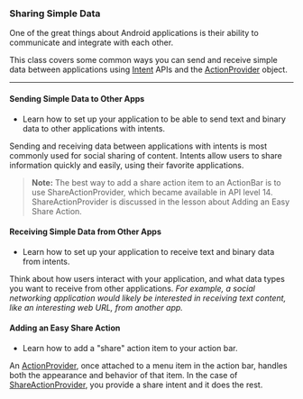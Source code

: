 ### Sharing Simple Data
One of the great things about Android applications is their ability to communicate and integrate with each other. 

This class covers some common ways you can send and receive simple data between applications using [Intent](https://developer.android.com/reference/android/content/Intent.html) APIs and the [ActionProvider](https://developer.android.com/reference/android/view/ActionProvider.html) object.

-----------------------------------------------------------

#### Sending Simple Data to Other Apps
- Learn how to set up your application to be able to send text and binary data to other applications with intents.

Sending and receiving data between applications with intents is most commonly used for social sharing of content.
Intents allow users to share information quickly and easily, using their favorite applications.

> **Note:** The best way to add a share action item to an ActionBar is to use ShareActionProvider, which became available in API level 14. ShareActionProvider is discussed in the lesson about Adding an Easy Share Action.

#### Receiving Simple Data from Other Apps
- Learn how to set up your application to receive text and binary data from intents.

Think about how users interact with your application, and what data types you want to receive from other applications. 
_For example, a social networking application would likely be interested in receiving text content, like an interesting web URL, from another app._

#### Adding an Easy Share Action
- Learn how to add a "share" action item to your action bar.

An [ActionProvider](https://developer.android.com/reference/android/view/ActionProvider.html), once attached to a menu item in the action bar, handles both the appearance and behavior of that item. In the case of [ShareActionProvider](https://developer.android.com/reference/android/widget/ShareActionProvider.html), you provide a share intent and it does the rest.
